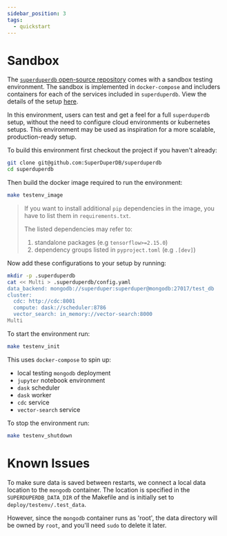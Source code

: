 ```yaml
---
sidebar_position: 3
tags:
  - quickstart
---
```


# Sandbox

The [`superduperdb` open-source repository](https://github.com/SuperDuperDB/superduperdb) comes with a sandbox testing 
environment. The sandbox is implemented in `docker-compose` and includers containers for each of the services 
included in `superduperdb`. View the details of the setup [here](https://github.com/SuperDuperDB/superduperdb/blob/main/deploy/testenv/docker-compose.yaml).

In this environment, users can test and get a feel for a full `superduperdb` setup, without the need to configure cloud environments or kubernetes setups. This environment may be used as inspiration for a more scalable, production-ready setup.

To build this environment first checkout the project if you haven't already:

```bash
git clone git@github.com:SuperDuperDB/superduperdb
cd superduperdb
```

Then build the docker image required to run the environment:

```bash
make testenv_image
```

> If you want to install additional `pip` dependencies in the image, you have to list them in `requirements.txt`.
> 
> The listed dependencies may refer to:
> 1. standalone packages (e.g `tensorflow>=2.15.0`)
> 2. dependency groups listed in `pyproject.toml` (e.g `.[dev]`)


Now add these configurations to your setup by running:

```bash
mkdir -p .superduperdb
cat << Multi > .superduperdb/config.yaml
data_backend: mongodb://superduper:superduper@mongodb:27017/test_db
cluster:
  cdc: http://cdc:8001
  compute: dask://scheduler:8786
  vector_search: in_memory://vector-search:8000
Multi
```

To start the environment run:

```bash
make testenv_init
```

This uses `docker-compose` to spin up:

- local testing `mongodb` deployment
- `jupyter` notebook environment
- `dask` scheduler
- `dask` worker
- `cdc` service
- `vector-search` service

To stop the environment run:

```bash
make testenv_shutdown
```

# Known Issues

To make sure data is saved between restarts, we connect a local data location to the `mongodb` container. 
The location is specified in the `SUPERDUPERDB_DATA_DIR` of the Makefile and is initially set to `deploy/testenv/.test_data`. 

However, since the `mongodb` container runs as 'root', the data directory will be owned by `root`, and you'll need `sudo` to delete it later.
